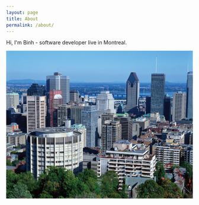```yaml
---
layout: page
title: About
permalink: /about/
---
```


Hi, I'm Binh - software developer live in Montreal.


![Montreal](/images/Montreal.jpg)
